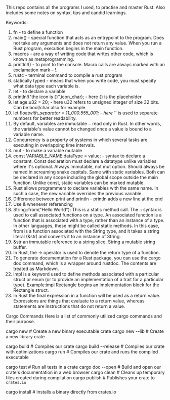 This repo contains all the programs I used, to practise and master Rust. Also includes some notes on syntax, tips and candid learnings.

Keywords:

1. fn - to define a function
2. main() - special function that acts as an entrypoint to the program. Does not take any arguments and does not return any value. When you run a Rust program, execution begins in the main function.
3. macros - are a way of writing code that writes other code, which is known as metaprogramming.
4. println!() - to print to the console. Macro calls are always marked with an exclamation mark – !.
5. rustc - terminal command to compile a rust program
6. statically typed - means that when you write code, you must specify what data type each variable is.
7. let - to declare a variable
8. println!("the icon is {}",icon_char); - here {} is the placeholder
9. let age:u32 = 20; - here u32 refers to unsigned integer of size 32 bits. Can be bool/char also for example.
10. let float*with_separator = 11_000.555_001; - here '*' is used to separate numbers for better readability.
11. By default, variables are immutable − read only in Rust. In other words, the variable's value cannot be changed once a value is bound to a variable name.
12. Concurrency is a property of systems in which several tasks are executing in overlapping time intervals.
13. mut - to make a variable mutable
14. const VARIABLE_NAME:dataType = value; - syntax to declare a constant. Const declaration must declare a datatype unlike variables where it's optional. Always Immutable, not mut option. Should always be named in screaming snake capitals. Same with static variables. Both can be declared in any scope including the global scope outside the main function. Unlike const, static variables can be marked mutable.
15. Rust allows programmers to declare variables with the same name. In such a case, the new variable overrides the previous variable.
16. Difference between print and println - println adds a new line at the end
17. Use & whenever referencing
18. String::from("Hello World"): This is a static method call. The :: syntax is used to call associated functions on a type. An associated function is a function that is associated with a type, rather than an instance of a type. In other languages, these might be called static methods. In this case, from is a function associated with the String type, and it takes a string literal (&str) and converts it to an instance of String.
19. &str an immutable reference to a string slice. String a mutable string buffer.
20. In Rust, the -> operator is used to denote the return type of a function.
21. To generate documentation for a Rust package, you can use the cargo doc command, which is a wrapper around rustdoc. The contents are treated as Markdown.
22. impl is a keyword used to define methods associated with a particular struct or enum (or to provide an implementation of a trait for a particular type). Example:impl Rectangle begins an implementation block for the Rectangle struct.
23. In Rust the final expression in a function will be used as a return value. Expressions are things that evaluate to a return value, whereas statements are instructions that do not return a value.

Cargo Commands
Here is a list of commonly utilized cargo commands and their purpose.

cargo new # Create a new binary executable crate
cargo new --lib # Create a new library crate

cargo build # Compiles our crate
cargo build --release # Compiles our crate with optimizations
cargo run # Compiles our crate and runs the compiled executable

cargo test # Run all tests in a crate
cargo doc --open # Build and open our crate's documentation in a web browser
cargo clean # Cleans up temporary files created during compilation
cargo publish # Publishes your crate to `crates.io`

cargo install # Installs a binary directly from crates.io
